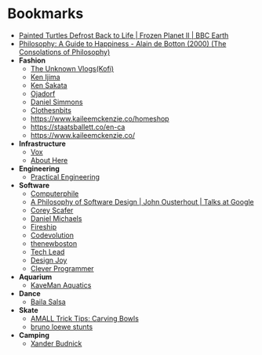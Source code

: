 # Bookmarks

- [Painted Turtles Defrost Back to Life | Frozen Planet II | BBC Earth](https://www.youtube.com/watch?v=NwGHJTk3W3U)
- [Philosophy: A Guide to Happiness - Alain de Botton (2000) (The Consolations of Philosophy)](https://www.youtube.com/playlist?list=PLez3PPtnpncT7-pMCkOZaeiEWiM-jYU-E)
- **Fashion**
  - [The Unknown Vlogs(Kofi)](https://www.youtube.com/@unknownvlogs)
  - [Ken Ijima](https://www.youtube.com/@iwantvag69)
  - [Ken Sakata](https://www.youtube.com/@FrontOfficeCo)
  - [Ojadorf](https://www.youtube.com/@ojardorf)
  - [Daniel Simmons](https://www.youtube.com/@imdanielsimmons/shorts)
  - [Clothesnbits](https://www.youtube.com/@clothesnbits)
  - https://www.kaileemckenzie.co/homeshop
  - https://staatsballett.co/en-ca
  - https://www.kaileemckenzie.co/
- **Infrastructure**
  - [Vox](https://www.youtube.com/@Vox)
  - [About Here](https://www.youtube.com/@AboutHere)
- **Engineering**
  - [Practical Engineering](https://www.youtube.com/@PracticalEngineeringChannel)
- **Software**
  - [Computerphile](https://www.youtube.com/@Computerphile)
  - [A Philosophy of Software Design | John Ousterhout | Talks at Google](https://www.youtube.com/watch?v=bmSAYlu0NcY&t=3002s)
  - [Corey Scafer](https://www.youtube.com/@coreyms)
  - [Daniel Michaels](https://danielms.site/)
  - [Fireship](https://www.youtube.com/@Fireship)
  - [Codevolution](https://www.youtube.com/@Codevolution)
  - [thenewboston](https://www.youtube.com/@thenewboston)
  - [Tech Lead](https://www.youtube.com/@TechLead)
  - [Design Joy](https://www.designjoy.co/#plans)
  - [Clever Programmer](https://www.youtube.com/@CleverProgrammer)
- **Aquarium**
  - [KaveMan Aquatics](https://www.youtube.com/@KaveManAquatics)
- **Dance**
  - [Baila Salsa](https://www.youtube.com/@SalsaBailaProductions)
- **Skate**
  - [AMALL Trick Tips: Carving Bowls](https://www.youtube.com/watch?v=jz8nMScAT-4)
  - [bruno loewe stunts](https://www.youtube.com/watch?v=p8CRjNLrres)
- **Camping**
  - [Xander Budnick](https://www.youtube.com/@XanderBudnick)
